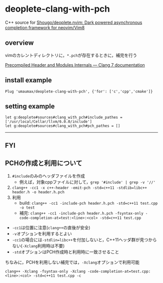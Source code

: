 # deoplete-clang-with-pch

C++ source for [Shougo/deoplete\.nvim: Dark powered asynchronous completion framework for neovim/Vim8]( https://github.com/Shougo/deoplete.nvim )

## overview
vimのカレントディレクトリに，`*.pch`が存在するときに，補完を行う

[Precompiled Header and Modules Internals — Clang 7 documentation]( https://clang.llvm.org/docs/PCHInternals.html )

## install example
```
Plug 'umaumax/deoplete-clang-with-pch', {'for': ['c','cpp','cmake']}
```

## setting example
```
let g:deoplete#sources#clang_with_pch#include_pathes = ['/usr/local/Cellar/llvm/6.0.0/include']
let g:deoplete#sources#clang_with_pch#pch_pathes = []
```

----

## FYI
## PCHの作成と利用について
1. `#include`のみのヘッダファイルを作成
	* 例えば，対象cppファイルに対して，`grep '#include' | grep -v '//'`
1. ```clang++ -cc1 -x c++-header -emit-pch -std=c++11 -stdlib=libc++ header.h -o header.h.pch```
1. 利用
	* build: ```clang++ -cc1 -include-pch header.h.pch -std=c++11 test.cpp -o test```
	* 補完: ```clang++ -cc1 -include-pch header.h.pch -fsyntax-only -code-completion-at=test:<line>:<col> -std=c++11 test.cpp```

* `-cc1`は位置に注意(`clang++`の直後が安全)
* `-v`オプションを利用するとよい
* `-cc1`の場合には`-stdlin=libc++`を付加しないと，C++11ヘッダ群が見つからない(`-Xclang`利用時は不要)
* `-std`オプションはPCH作成時と利用時に一致させること

ちなみに，PCHを利用しない補完では，`-Xclang`オプションで利用可能
```
clang++ -Xclang -fsyntax-only -Xclang -code-completion-at=test.cpp:<line>:<col> -std=c++11 test.cpp -c
```
